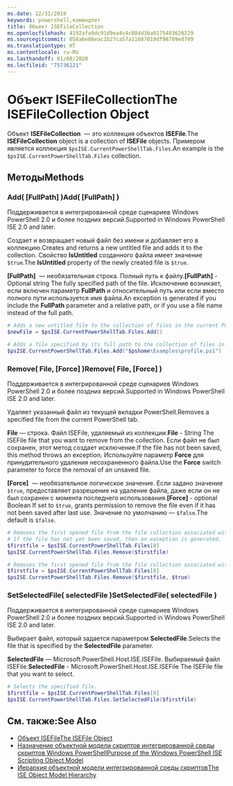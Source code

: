 ```yaml
---
ms.date: 12/31/2019
keywords: powershell,командлет
title: Объект ISEFileCollection
ms.openlocfilehash: 4192afa9dc91d9ea4c4c084d3ba0175483620229
ms.sourcegitcommit: 058a6e86eac1b27ca57a11687019df98709ed709
ms.translationtype: HT
ms.contentlocale: ru-RU
ms.lasthandoff: 01/08/2020
ms.locfileid: "75736221"
---
```

# <a name="the-isefilecollection-object"></a><span data-ttu-id="49c5c-103">Объект ISEFileCollection</span><span class="sxs-lookup"><span data-stu-id="49c5c-103">The ISEFileCollection Object</span></span>

<span data-ttu-id="49c5c-104">Объект **ISEFileCollection**  — это коллекция объектов **ISEFile**.</span><span class="sxs-lookup"><span data-stu-id="49c5c-104">The **ISEFileCollection** object is a collection of **ISEFile** objects.</span></span> <span data-ttu-id="49c5c-105">Примером является коллекция `$psISE.CurrentPowerShellTab.Files`.</span><span class="sxs-lookup"><span data-stu-id="49c5c-105">An example is the `$psISE.CurrentPowerShellTab.Files` collection.</span></span>

## <a name="methods"></a><span data-ttu-id="49c5c-106">Методы</span><span class="sxs-lookup"><span data-stu-id="49c5c-106">Methods</span></span>

### <a name="add-fullpath-"></a><span data-ttu-id="49c5c-107">Add\( \[FullPath\] \)</span><span class="sxs-lookup"><span data-stu-id="49c5c-107">Add\( \[FullPath\] \)</span></span>

<span data-ttu-id="49c5c-108">Поддерживается в интегрированной среде сценариев Windows PowerShell 2.0 и более поздних версий.</span><span class="sxs-lookup"><span data-stu-id="49c5c-108">Supported in Windows PowerShell ISE 2.0 and later.</span></span>

<span data-ttu-id="49c5c-109">Создает и возвращает новый файл без имени и добавляет его в коллекцию.</span><span class="sxs-lookup"><span data-stu-id="49c5c-109">Creates and returns a new untitled file and adds it to the collection.</span></span> <span data-ttu-id="49c5c-110">Свойство **IsUntitled** созданного файла имеет значение `$true`.</span><span class="sxs-lookup"><span data-stu-id="49c5c-110">The **IsUntitled** property of the newly created file is `$true`.</span></span>

<span data-ttu-id="49c5c-111">**\[FullPath\]**  — необязательная строка. Полный путь к файлу.</span><span class="sxs-lookup"><span data-stu-id="49c5c-111">**\[FullPath\]** - Optional string The fully specified path of the file.</span></span> <span data-ttu-id="49c5c-112">Исключение возникает, если включен параметр **FullPath** и относительный путь или если вместо полного пути используется имя файла.</span><span class="sxs-lookup"><span data-stu-id="49c5c-112">An exception is generated if you include the **FullPath** parameter and a relative path, or if you use a file name instead of the full path.</span></span>

```powershell
# Adds a new untitled file to the collection of files in the current PowerShell tab.
$newFile = $psISE.CurrentPowerShellTab.Files.Add()

# Adds a file specified by its full path to the collection of files in the current PowerShell tab.
$psISE.CurrentPowerShellTab.Files.Add("$pshome\Examples\profile.ps1")
```

### <a name="remove-file-force-"></a><span data-ttu-id="49c5c-113">Remove\( File, \[Force\] \)</span><span class="sxs-lookup"><span data-stu-id="49c5c-113">Remove\( File, \[Force\] \)</span></span>

<span data-ttu-id="49c5c-114">Поддерживается в интегрированной среде сценариев Windows PowerShell 2.0 и более поздних версий.</span><span class="sxs-lookup"><span data-stu-id="49c5c-114">Supported in Windows PowerShell ISE 2.0 and later.</span></span>

<span data-ttu-id="49c5c-115">Удаляет указанный файл из текущей вкладки PowerShell.</span><span class="sxs-lookup"><span data-stu-id="49c5c-115">Removes a specified file from the current PowerShell tab.</span></span>

<span data-ttu-id="49c5c-116">**File** — строка. Файл ISEFile, удаляемый из коллекции.</span><span class="sxs-lookup"><span data-stu-id="49c5c-116">**File** - String The ISEFile file that you want to remove from the collection.</span></span> <span data-ttu-id="49c5c-117">Если файл не был сохранен, этот метод создает исключение.</span><span class="sxs-lookup"><span data-stu-id="49c5c-117">If the file has not been saved, this method throws an exception.</span></span> <span data-ttu-id="49c5c-118">Используйте параметр **Force** для принудительного удаления несохраненного файла.</span><span class="sxs-lookup"><span data-stu-id="49c5c-118">Use the **Force** switch parameter to force the removal of an unsaved file.</span></span>

<span data-ttu-id="49c5c-119">**\[Force\]**  — необязательное логическое значение. Если задано значение `$true`, предоставляет разрешение на удаление файла, даже если он не был сохранен с момента последнего использования.</span><span class="sxs-lookup"><span data-stu-id="49c5c-119">**\[Force\]** - optional Boolean If set to `$true`, grants permission to remove the file even if it has not been saved after last use.</span></span> <span data-ttu-id="49c5c-120">Значение по умолчанию — `$false`.</span><span class="sxs-lookup"><span data-stu-id="49c5c-120">The default is `$false`.</span></span>

```powershell
# Removes the first opened file from the file collection associated with the current PowerShell tab.
# If the file has not yet been saved, then an exception is generated.
$firstfile = $psISE.CurrentPowerShellTab.Files[0]
$psISE.CurrentPowerShellTab.Files.Remove($firstfile)

# Removes the first opened file from the file collection associated with the current PowerShell tab, even if it has not been saved.
$firstfile = $psISE.CurrentPowerShellTab.Files[0]
$psISE.CurrentPowerShellTab.Files.Remove($firstfile, $true)
```

### <a name="setselectedfile-selectedfile-"></a><span data-ttu-id="49c5c-121">SetSelectedFile\( selectedFile \)</span><span class="sxs-lookup"><span data-stu-id="49c5c-121">SetSelectedFile\( selectedFile \)</span></span>

<span data-ttu-id="49c5c-122">Поддерживается в интегрированной среде сценариев Windows PowerShell 2.0 и более поздних версий.</span><span class="sxs-lookup"><span data-stu-id="49c5c-122">Supported in Windows PowerShell ISE 2.0 and later.</span></span>

<span data-ttu-id="49c5c-123">Выбирает файл, который задается параметром **SelectedFile**.</span><span class="sxs-lookup"><span data-stu-id="49c5c-123">Selects the file that is specified by the **SelectedFile** parameter.</span></span>

<span data-ttu-id="49c5c-124">**SelectedFile** — Microsoft.PowerShell.Host.ISE.ISEFile. Выбираемый файл ISEFile.</span><span class="sxs-lookup"><span data-stu-id="49c5c-124">**SelectedFile** - Microsoft.PowerShell.Host.ISE.ISEFile The ISEFile file that you want to select.</span></span>

```powershell
# Selects the specified file.
$firstfile = $psISE.CurrentPowerShellTab.Files[0]
$psISE.CurrentPowerShellTab.Files.SetSelectedFile($firstfile)
```

## <a name="see-also"></a><span data-ttu-id="49c5c-125">См. также:</span><span class="sxs-lookup"><span data-stu-id="49c5c-125">See Also</span></span>

- [<span data-ttu-id="49c5c-126">Объект ISEFile</span><span class="sxs-lookup"><span data-stu-id="49c5c-126">The ISEFile Object</span></span>](The-ISEFile-Object.md)
- [<span data-ttu-id="49c5c-127">Назначение объектной модели скриптов интегрированной среды скриптов Windows PowerShell</span><span class="sxs-lookup"><span data-stu-id="49c5c-127">Purpose of the Windows PowerShell ISE Scripting Object Model</span></span>](Purpose-of-the-Windows-PowerShell-ISE-Scripting-Object-Model.md)
- [<span data-ttu-id="49c5c-128">Иерархия объектной модели интегрированной среды скриптов</span><span class="sxs-lookup"><span data-stu-id="49c5c-128">The ISE Object Model Hierarchy</span></span>](The-ISE-Object-Model-Hierarchy.md)
